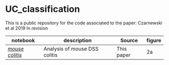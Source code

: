 # UC_classification
This is a public repository for the code associated to the paper: Czarnewski et al 2019 In revision



notebook | description | Source | figure  
---------| ------------| -------| -------
[*mouse colitis*](scripts/analysis_mouse_colitis.html) | Analysis of mouse DSS colitis | This paper | 2a
